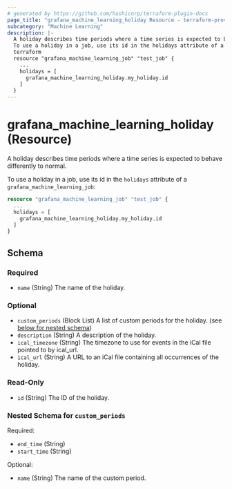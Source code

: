 ```yaml
---
# generated by https://github.com/hashicorp/terraform-plugin-docs
page_title: "grafana_machine_learning_holiday Resource - terraform-provider-grafana"
subcategory: "Machine Learning"
description: |-
  A holiday describes time periods where a time series is expected to behave differently to normal.
  To use a holiday in a job, use its id in the holidays attribute of a grafana_machine_learning_job:
  terraform
  resource "grafana_machine_learning_job" "test_job" {
    ...
    holidays = [
      grafana_machine_learning_holiday.my_holiday.id
    ]
  }
---
```


# grafana_machine_learning_holiday (Resource)

A holiday describes time periods where a time series is expected to behave differently to normal.

To use a holiday in a job, use its id in the `holidays` attribute of a `grafana_machine_learning_job`:

```terraform
resource "grafana_machine_learning_job" "test_job" {
  ...
  holidays = [
    grafana_machine_learning_holiday.my_holiday.id
  ]
}
```



<!-- schema generated by tfplugindocs -->
## Schema

### Required

- `name` (String) The name of the holiday.

### Optional

- `custom_periods` (Block List) A list of custom periods for the holiday. (see [below for nested schema](#nestedblock--custom_periods))
- `description` (String) A description of the holiday.
- `ical_timezone` (String) The timezone to use for events in the iCal file pointed to by ical_url.
- `ical_url` (String) A URL to an iCal file containing all occurrences of the holiday.

### Read-Only

- `id` (String) The ID of the holiday.

<a id="nestedblock--custom_periods"></a>
### Nested Schema for `custom_periods`

Required:

- `end_time` (String)
- `start_time` (String)

Optional:

- `name` (String) The name of the custom period.
